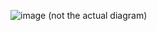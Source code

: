 ![image](https://github.com/user-attachments/assets/e535ffde-377d-4d18-a92f-8806c8917082)
(not the actual diagram)
